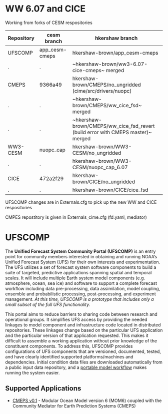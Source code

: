 # WW 6.07 and CICE 

Working from forks of CESM respositories 

 Repository  |  cesm branch    | hkershaw branch
 ------------|-----------------|-------------
 UFSCOMP     |  app_cesm-cmeps | hkershaw-brown/app_cesm-cmeps
   .         |  .              | ~hkershaw-brown/ww3-6.07-cice-cmeps~ merged 
 CMEPS       |  9366a49        | hkershaw-brown/CMEPS/no_ungridded (cime/src/drivers/nuopc)
   .         |  .              | ~hkershaw-brown/CMEPS/ww_cice_fsd~ merged 
   .         |  .              | ~hkershaw-brown/CMEPS/ww_cice_fsd_revert (build error with CMEPS master)~ merged
 WW3-CESM    |  nuopc_cap      | hkershaw-brown/WW3-CESM/no_ungridded
   .         |  .              | hkershaw-brown/WW3-CESM/nuopc_cap_6.07
 CICE        |  472a2f29       | hkershaw-brown/CICE/no_ungridded
   .         |  .              | hkershaw-brown/CICE/cice_fsd

 UFSCOMP changes are in Externals.cfg to pick up the new WW and CICE respositories
 
 CMPES repostitory is given in Externals_cime.cfg (fd.yaml, mediator)

# UFSCOMP

The **Unified Forecast System Community Portal (UFSCOMP)** is an entry point for community members interested in obtaining and running NOAA’s Unified Forecast System (UFS) for their own interests and experimentation. The UFS utilizes a set of forecast system software components to build a suite of targeted, predictive applications spanning spatial and temporal scales. It will include multiple Earth system model components (e.g. atmosphere, ocean, sea ice) and software to support a complete forecast workflow including data pre-processing, data assimilation, model coupling, ensemble and probabilistic processing, post-processing, and experiment management. *At this time, UFSCOMP is a prototype that includes only a small subset of the full UFS functionality.*

This portal aims to reduce barriers to sharing code between research and operational groups. It simplifies UFS access by providing the needed linkages to model component and infrastructure code located in distributed repositories. These linkages change based on the particular UFS application and the particular version of that application requested. This makes it difficult to assemble a working application without prior knowledge of the constituent components. To address this, UFSCOMP provides configurations of UFS components that are versioned, documented, tested, and have clearly identified supported platforms/machines and dependencies. Initial condition data files are downloaded automatically from a public input data repository, and a [portable model workflow](https://github.com/ESMCI/cime) makes running the system easier.

## Supported Applications

- [CMEPS v0.1](https://github.com/ESCOMP/UFSCOMP/wiki/Milestone:-CMEPS-0.1) - Modular Ocean Model version 6 (MOM6) coupled with the Community Mediator for Earth Prediction Systems (CMEPS)
